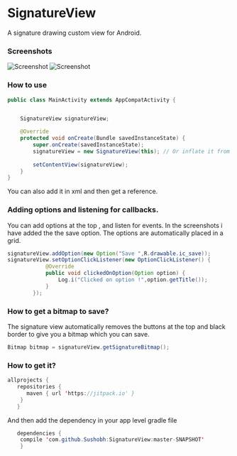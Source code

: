 # SignatureView
A signature drawing custom view for Android.

### Screenshots

![Screenshot](https://raw.github.com/Sushobh/SignatureView/master/Screenshots/Screenshot_1518514063.png)
![Screenshot](https://raw.github.com/Sushobh/SignatureView/master/Screenshots/Screenshot_1518514153.png)


### How to use

```java
public class MainActivity extends AppCompatActivity {


    SignatureView signatureView;

    @Override
    protected void onCreate(Bundle savedInstanceState) {
        super.onCreate(savedInstanceState);
        signatureView = new SignatureView(this); // Or inflate it from XML
       
        setContentView(signatureView);
    }
}


```
You can also add it in xml and then get a reference.

### Adding options and listening for callbacks.

You can add options at the top , and listen for events. In the screenshots i have added the the save option. The options are automatically placed in a grid.

```java
signatureView.addOption(new Option("Save ",R.drawable.ic_save));
signatureView.setOptionClickListener(new OptionClickListener() {
            @Override
            public void clickedOnOption(Option option) {
                Log.i("Clicked on option !",option.getTitle());
            }
        });
```

### How to get a bitmap to save?

The signature view automatically removes the buttons at the top and black border to give you a bitmap which you can save.

```java
Bitmap bitmap = signatureView.getSignatureBitmap();
```

### How to get it?
```java
allprojects {
   repositories {
	  maven { url 'https://jitpack.io' }
	}
   }
```
And then add the dependency in your app level gradle file
```java
   dependencies {
	compile 'com.github.Sushobh:SignatureView:master-SNAPSHOT'
    }
```
